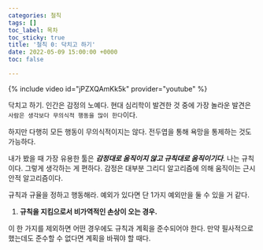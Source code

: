 ```yaml
---
categories: 철칙
tags: []
toc_label: 목차
toc_sticky: true
title: '철칙 0: 닥치고 하기'
date: 2022-05-09 15:00:00 +0000
toc: false

---
```

{% include video id="jPZXQAmKk5k" provider="youtube" %}

닥치고 하기. 인간은 감정의 노예다. 현대 심리학이 발견한 것 중에 가장 놀라운 발견은 `사람은 생각보다 무의식적 행동을 많이 한다`이다.

하지만 다행히 모든 행동이 무의식적이지는 않다. 전두엽을 통해 욕망을 통제하는 것도 가능하다.

내가 봤을 때 가장 유용한 툴은 **_감정대로 움직이지 않고 규칙대로 움직이기다_**. 나는 규칙이다. 그렇게 생각하는 게 편하다. 감정은 대부분 그리디 알고리즘에 의해 움직이는 근시안적 알고리즘이다.

규칙과 규율을 정하고 행동해라. 예외가 있다면 단 1가지 예외만을 둘 수 있을 거 같다.

1. **규칙을 지킴으로서 비가역적인 손상이 오는 경우.**

이 한 가지를 제외하면 어떤 경우에도 규칙과 계획을 준수되어야 한다. 만약 필사적으로 했는데도 준수할 수 없다면 계획을 바꿔야 할 때다.